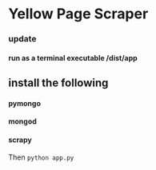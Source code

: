# Yellow Page Scraper


### update
#### run as a terminal executable /dist/app

## install the following
#### pymongo
#### mongod
#### scrapy

Then `python app.py`

